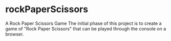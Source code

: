 # rockPaperScissors
A Rock Paper Scissors Game
The initial phase of this project is to create a game of "Rock Paper Scissors" that can be played through the console on a browser.